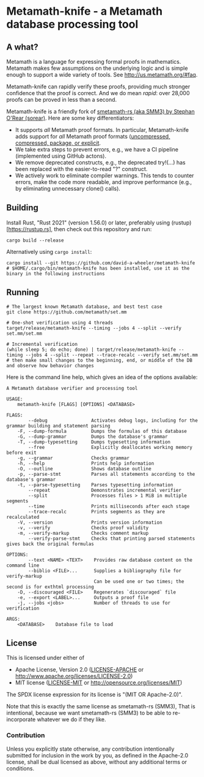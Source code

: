 # Metamath-knife - a Metamath database processing tool

## A what?

Metamath is a language for expressing formal proofs in mathematics. Metamath makes few assumptions on the underlying logic and is simple enough to support a wide variety of tools.
See http://us.metamath.org/#faq.

Metamath-knife can rapidly verify these proofs, providing much stronger confidence that the proof is correct. And we do mean *rapid*: over 28,000 proofs can be proved in less than a second.

Metamath-knife is a friendly fork of 
[smetamath-rs (aka SMM3) by Stephan O'Rear (sorear)](https://github.com/sorear/smetamath-rs). Here are some key differentiators:

* It supports *all* Metamath proof formats. In particular, Metamath-knife
  adds support for *all* Metamath proof formats
  (<a href="https://groups.google.com/g/metamath/c/xCUNA2ttHew/m/RXSNzdovBAAJ">uncompressed, compressed, package, or explicit</a>.
* We take extra steps to prevent errors, e.g., we have a CI pipeline
  (implemented using GitHub actons).
* We remove deprecated constructs, e.g., the deprecated try!(...)
  has been replaced with the easier-to-read "?" construct.
* We actively work to eliminate compiler warnings. This tends to
  counter errors, make the code more readable, and improve performance
  (e.g., by eliminating unnecessary clone() calls).

## Building

Install Rust, "Rust 2021" (version 1.56.0) or later, preferably using (rustup)[https://rustup.rs], then check out this repository and run:

    cargo build --release

Alternatively using `cargo install`:

    cargo install --git https://github.com/david-a-wheeler/metamath-knife
    # $HOME/.cargo/bin/metamath-knife has been installed, use it as the binary in the following instructions

## Running

    # The largest known Metamath database, and best test case
    git clone https://github.com/metamath/set.mm

    # One-shot verification using 4 threads
    target/release/metamath-knife --timing --jobs 4 --split --verify set.mm/set.mm

    # Incremental verification
    (while sleep 5; do echo; done) | target/release/metamath-knife --timing --jobs 4 --split --repeat --trace-recalc --verify set.mm/set.mm
    # then make small changes to the beginning, end, or middle of the DB and observe how behavior changes

Here is the command line help, which gives an idea of the options available:
```
A Metamath database verifier and processing tool

USAGE:
    metamath-knife [FLAGS] [OPTIONS] <DATABASE>

FLAGS:
        --debug                Activates debug logs, including for the grammar building and statement parsing
    -F, --dump-formula         Dumps the formulas of this database
    -G, --dump-grammar         Dumps the database's grammar
    -T, --dump-typesetting     Dumps typesetting information
        --free                 Explicitly deallocates working memory before exit
    -g, --grammar              Checks grammar
    -h, --help                 Prints help information
    -O, --outline              Shows database outline
    -p, --parse-stmt           Parses all statements according to the database's grammar
    -t, --parse-typesetting    Parses typesetting information
        --repeat               Demonstrates incremental verifier
        --split                Processes files > 1 MiB in multiple segments
        --time                 Prints milliseconds after each stage
        --trace-recalc         Prints segments as they are recalculated
    -V, --version              Prints version information
    -v, --verify               Checks proof validity
    -m, --verify-markup        Checks comment markup
        --verify-parse-stmt    Checks that printing parsed statements gives back the original formulas

OPTIONS:
        --text <NAME> <TEXT>    Provides raw database content on the command line
        --biblio <FILE>...      Supplies a bibliography file for verify-markup
                                Can be used one or two times; the second is for exthtml processing
    -D, --discouraged <FILE>    Regenerates `discouraged` file
    -e, --export <LABEL>...     Outputs a proof file
    -j, --jobs <jobs>           Number of threads to use for verification

ARGS:
    <DATABASE>    Database file to load
```

## License

This is licensed under either of

 * Apache License, Version 2.0 ([LICENSE-APACHE](LICENSE-APACHE) or http://www.apache.org/licenses/LICENSE-2.0)
 * MIT license ([LICENSE-MIT](LICENSE-MIT) or http://opensource.org/licenses/MIT)

The SPDX license expression for its license is "(MIT OR Apache-2.0)".

Note that this is exactly the same license as smetamath-rs (SMM3),
That is intentional, because we want smetamath-rs (SMM3) to be able to
re-incorporate whatever we do if they like.

### Contribution

Unless you explicitly state otherwise, any contribution intentionally submitted
for inclusion in the work by you, as defined in the Apache-2.0 license, shall be dual licensed as above, without any additional terms or conditions.
